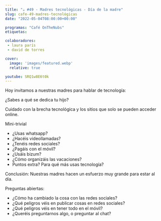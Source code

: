 ```yaml
---
title: "☕️ #49 - Madres tecnológicas - Día de la madre"
slug: cafe-49-madres-tecnológicas
date: "2022-05-04T08:00:00+00:00"

programas: "Café OnTheNubs"
etiquetas:

colaboradores:
 - laura parís
 - david de torres

cover:
  image: 'images/featured.webp'
  relative: true

youtube: SRQ1w8E6t0k
---
```


Hoy invitamos a nuestras madres para hablar de tecnología:

¿Sabes a qué se dedica tu hijo?

Cuidado con la brecha tecnológica y los sitios que solo se pueden acceder online.

Mini-trivial
  - ¿Usas whatsapp?
  - ¿Hacéis videollamadas?
  - ¿Tenéis redes sociales?
  - ¿Pagáis con el móvil?
  - ¿Usáis bizum?
  - ¿Cómo organizáis las vacaciones?
  - Puntos extra? Para qué más usas tecnología?

Conclusión: Nuestras madres hacen un esfuerzo muy grande para estar al día.

Preguntas abiertas:
 - ¿Cómo ha cambiado la cosa con las redes sociales?
 - ¿Qué peligros véis en publicar cosas en redes sociales?
 - ¿Qué peligros véis en tener todo en el móvil?
 - ¿Queréis preguntarnos algo, o preguntar al chat?

